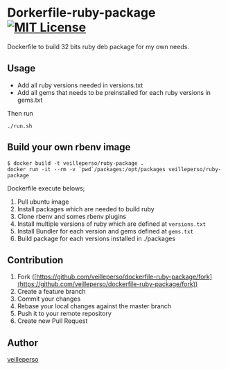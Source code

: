 Dorkerfile-ruby-package [![MIT License](http://img.shields.io/badge/license-MIT-blue.svg?style=flat)](https://github.com/veilleperso/dockerfile-ruby-package/blob/master/LICENCE)
====

Dockerfile to build 32 bits ruby deb package for my own needs.
 

## Usage

* Add all ruby versions needed in versions.txt
* Add all gems that needs to be preinstalled for each ruby versions in gems.txt

Then run
```
./run.sh
```


## Build your own rbenv image


```
$ docker build -t veilleperso/ruby-package .
docker run -it --rm -v `pwd`/packages:/opt/packages veilleperso/ruby-package
```

Dockerfile execute belows;

1. Pull ubuntu image
1. Install packages which are needed to build ruby
1. Clone rbenv and somes rbenv plugins
1. Install multiple versions of ruby which are defined at `versions.txt`
1. Install Bundler for each version and gems defined at `gems.txt`
1. Build package for each versions installed in ./packages


## Contribution

1. Fork ([https://github.com/veilleperso/dockerfile-ruby-package/fork](https://github.com/veilleperso/dockerfile-ruby-package/fork))
1. Create a feature branch
1. Commit your changes
1. Rebase your local changes against the master branch
1. Push it to your remote repository
1. Create new Pull Request

## Author

[veilleperso](https://github.com/veilleperso)
